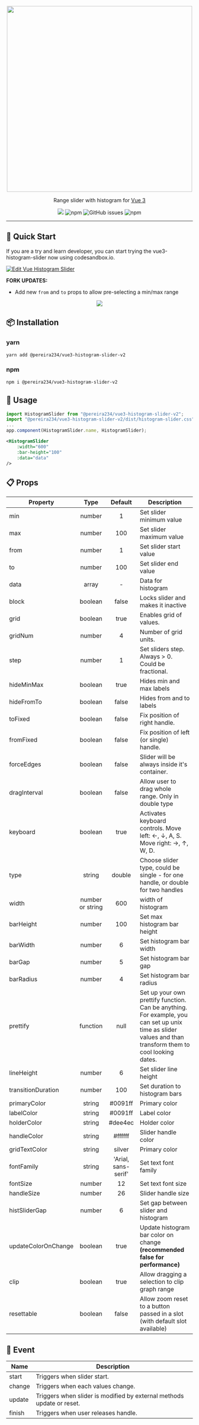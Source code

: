 <p align="center">
    <img src="https://github.com/phedone/vue3-histogram-slider/raw/master/resources/header.png" width="500">
</p>
<p align="center">
 Range slider with histogram for <a href="http://vuejs.org/" rel="nofollow" class="rich-diff-level-one">Vue 3</a>
</p>
<p align="center">
    <img src="https://img.shields.io/github/license/phedone/vue3-histogram-slider?style=flat-square" />
    <img alt="npm" src="https://img.shields.io/npm/dm/vue3-histogram-slider?style=flat-square">
    <img alt="GitHub issues" src="https://img.shields.io/github/issues/phedone/vue3-histogram-slider?style=flat-square">
    <img alt="npm" src="https://img.shields.io/npm/v/vue3-histogram-slider?style=flat-square">
</p>
<hr>

## 🚀 Quick Start
If you are a try and learn developer, you can start trying the vue3-histogram-slider now using codesandbox.io.

<a href="https://codesandbox.io/s/vue-histogram-slider-b7m0e?fontsize=14" target="_blank">
  <img alt="Edit Vue Histogram Slider" src="https://codesandbox.io/static/img/play-codesandbox.svg">
</a>

<p>
    <b>FORK UPDATES:</b>
    <ul>
        <li>Add new <code>from</code> and <code>to</code> props to allow pre-selecting a min/max range</li>
    </ul>
</p>
<p align="center">
    <img src="https://github.com/phedone/vue3-histogram-slider/raw/master/resources/histogram-slider-demo.gif">
</p>

## 📦 Installation    
### yarn
`yarn add @pereira234/vue3-histogram-slider-v2`

### npm
`npm i @pereira234/vue3-histogram-slider-v2`

## 🔧 Usage
```js
import HistogramSlider from "@pereira234/vue3-histogram-slider-v2";
import "@pereira234/vue3-histogram-slider-v2/dist/histogram-slider.css";
...
app.component(HistogramSlider.name, HistogramSlider);
```

```xml
<HistogramSlider
    :width="600"
    :bar-height="100"
    :data="data"
/>
```

## 📋 Props

Property |Type|Default|Description
---|:---:|:---:|---
min|number|1|Set slider minimum value
max|number|100|Set slider maximum value
from|number|1|Set slider start value
to|number|100|Set slider end value
data|array| - |Data for histogram
block|boolean|false|Locks slider and makes it inactive
grid|boolean|true|Enables grid of values.
gridNum|number|4|Number of grid units.
step|number|1|Set sliders step. Always > 0. Could be fractional.
hideMinMax|boolean|true|Hides min and max labels
hideFromTo|boolean|false|Hides from and to labels
toFixed|boolean|false|Fix position of right handle.
fromFixed|boolean|false|Fix position of left (or single) handle.
forceEdges|boolean|false|Slider will be always inside it's container.
dragInterval|boolean|false|Allow user to drag whole range. Only in double type
keyboard|boolean|true|Activates keyboard controls. Move left: ←, ↓, A, S. Move right: →, ↑, W, D.
type|string|double|Choose slider type, could be single - for one handle, or double for two handles
width|number or string|600|width of histogram
barHeight|number|100|Set max histogram bar height
barWidth|number|6|Set histogram bar width
barGap|number|5|Set histogram bar gap
barRadius|number|4|Set histogram bar radius
prettify|function|null|Set up your own prettify function. Can be anything. For example, you can set up unix time as slider values and than transform them to cool looking dates.
lineHeight|number|6|Set slider line height
transitionDuration|number|100|Set duration to histogram bars
primaryColor|string|#0091ff|Primary color
labelColor|string|#0091ff|Label color
holderColor|string|#dee4ec|Holder color
handleColor|string|#ffffff|Slider handle color
gridTextColor|string|silver|Primary color
fontFamily|string|'Arial, sans-serif'|Set text font family
fontSize|number|12|Set text font size
handleSize|number|26|Slider handle size
histSliderGap|number|6|Set gap between slider and histogram
updateColorOnChange|boolean|true|Update histogram bar color on change **(recommended false for performance)**
clip|boolean|true|Allow dragging a selection to clip graph range
resettable|boolean|false|Allow zoom reset to a button passed in a slot (with default slot available)

## 🔧 Event
Name|Description
---|---
start |Triggers when slider start.
change|Triggers when each values change.
update|Triggers when slider is modified by external methods update or reset.
finish|Triggers when user releases handle.

